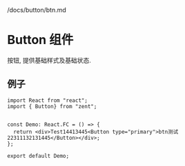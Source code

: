 /docs/button/btn.md

# Button 组件

按钮, 提供基础样式及基础状态.

## 例子

```code
import React from "react";
import { Button} from "zent";


const Demo: React.FC = () => {
  return <div>Test14413445<Button type="primary">btn测试22311132131445</Button></div>;
};

export default Demo;
```
